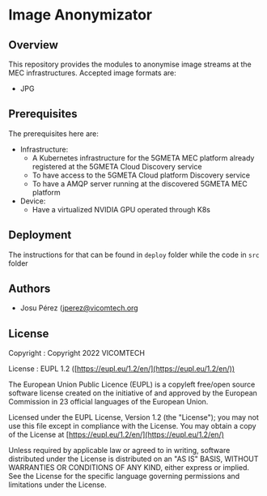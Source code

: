 # Image Anonymizator

## Overview
This repository provides the modules to anonymise image streams at the MEC infrastructures.
Accepted image formats are:
  * JPG

## Prerequisites
The prerequisites here are:
- Infrastructure:
	- A Kubernetes infrastructure for the 5GMETA MEC platform already registered at the 5GMETA Cloud Discovery service 
	- To have access to the 5GMETA Cloud platform Discovery service
	- To have a AMQP server running at the discovered 5GMETA MEC platform
- Device:
	- Have a virtualized NVIDIA GPU operated through K8s

## Deployment

The instructions for that can be found in `deploy` folder while the code in `src` folder


## Authors

* Josu Pérez ([jperez@vicomtech.org](jperez@vicomtech.org)

## License

Copyright : Copyright 2022 VICOMTECH

License : EUPL 1.2 ([https://eupl.eu/1.2/en/](https://eupl.eu/1.2/en/))

The European Union Public Licence (EUPL) is a copyleft free/open source software license created on the initiative of and approved by the European Commission in 23 official languages of the European Union.

Licensed under the EUPL License, Version 1.2 (the "License"); you may not use this file except in compliance with the License. You may obtain a copy of the License at [https://eupl.eu/1.2/en/](https://eupl.eu/1.2/en/)

Unless required by applicable law or agreed to in writing, software distributed under the License is distributed on an "AS IS" BASIS, WITHOUT WARRANTIES OR CONDITIONS OF ANY KIND, either express or implied. See the License for the specific language governing permissions and limitations under the License.



